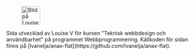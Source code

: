 <figure class="center"><img src="img/me.jpg" alt="Bild på Louise" height="50"></figure>
Sida utvecklad av Louise V för kursen "Teknisk webbdesign och användbarhet" på programmet Webbprogrammering. Källkoden för sidan finns på [lvanelja/anax-flat](https://github.com/lvanelja/anax-flat).
